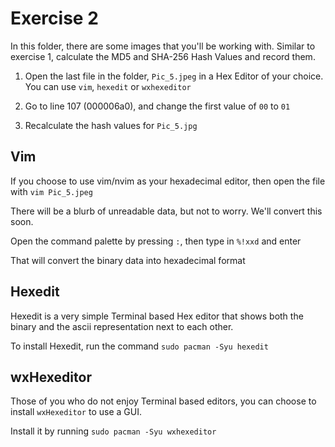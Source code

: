 # Exercise 2

In this folder, there are some images that you'll be working with. Similar to exercise 1, calculate the MD5 and SHA-256 Hash Values and record them.

1. Open the last file in the folder, `Pic_5.jpeg` in a Hex Editor of your choice. You can use `vim`, `hexedit` or `wxhexeditor`

2. Go to line 107 (000006a0), and change the first value of `00` to `01`

3. Recalculate the hash values for `Pic_5.jpg`

## Vim

If you choose to use vim/nvim as your hexadecimal editor, then open the file with `vim Pic_5.jpeg`

There will be a blurb of unreadable data, but not to worry. We'll convert this soon.

Open the command palette by pressing `:`, then type in `%!xxd` and enter

That will convert the binary data into hexadecimal format

## Hexedit

Hexedit is a very simple Terminal based Hex editor that shows both the binary and the ascii representation next to each other.

To install Hexedit, run the command `sudo pacman -Syu hexedit`

## wxHexeditor

Those of you who do not enjoy Terminal based editors, you can choose to install `wxHexeditor` to use a GUI.

Install it by running `sudo pacman -Syu wxhexeditor`
